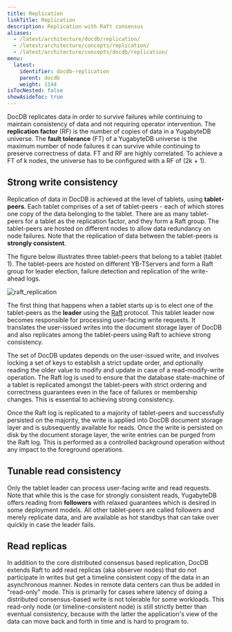 ```yaml
---
title: Replication
linkTitle: Replication
description: Replication with Raft consensus
aliases:
  - /latest/architecture/docdb/replication/
  - /latest/architecture/concepts/replication/
  - /latest/architecture/concepts/docdb/replication/
menu:
  latest:
    identifier: docdb-replication
    parent: docdb
    weight: 1144
isTocNested: false
showAsideToc: true
---
```


DocDB replicates data in order to survive failures while continuing to maintain consistency of
data and not requiring operator intervention. The **replication factor** (RF) is the number of copies
of data in a YugabyteDB universe. The **fault tolerance** (FT) of a YugabyteDB universe is the maximum
number of node failures it can survive while continuing to preserve correctness of data. FT and RF
are highly correlated. To achieve a FT of k nodes, the universe has to be configured with a RF of
(2k + 1).

## Strong write consistency

Replication of data in DocDB is achieved at the level of tablets, using **tablet-peers**. Each
tablet comprises of a set of tablet-peers - each of which stores one copy of the data belonging to
the tablet. There are as many tablet-peers for a tablet as the replication factor, and they form a
Raft group. The tablet-peers are hosted on different nodes to allow data redundancy on node
failures. Note that the replication of data between the tablet-peers is **strongly consistent**.

The figure below illustrates three tablet-peers that belong to a tablet (tablet 1). The tablet-peers
are hosted on different YB-TServers and form a Raft group for leader election, failure detection and
replication of the write-ahead logs.

![raft_replication](/images/architecture/raft_replication.png)

The first thing that happens when a tablet starts up is to elect one of the tablet-peers as the
**leader** using the [Raft](https://raft.github.io/) protocol. This tablet leader now becomes
responsible for processing user-facing write requests. It translates the user-issued writes into
the document storage layer of DocDB and also replicates among the tablet-peers using Raft to achieve strong consistency.

The set of DocDB updates depends on the user-issued write, and involves locking a set of keys to
establish a strict update order, and optionally reading the older value to modify and update in case
of a read-modify-write operation. The Raft log is used to ensure that the database state-machine of
a tablet is replicated amongst the tablet-peers with strict ordering and correctness guarantees even
in the face of failures or membership changes. This is essential to achieving strong consistency.

Once the Raft log is replicated to a majority of tablet-peers and successfully persisted on the
majority, the write is applied into DocDB document storage layer and is subsequently available for reads.  Once the write is persisted on disk by the document storage layer, the write entries can be purged from the Raft log. This is performed as a controlled background operation without any impact to the foreground operations.

## Tunable read consistency

Only the tablet leader can process user-facing write and read requests. Note that while this is the
case for strongly consistent reads, YugabyteDB offers reading from **followers** with relaxed
guarantees which is desired in some deployment models. All other tablet-peers are called followers
and merely replicate data, and are available as hot standbys that can take over quickly in case the
leader fails.

## Read replicas

In addition to the core distributed consensus based replication, DocDB extends Raft to add
read replicas (aka observer nodes) that do not participate in writes but get a timeline consistent
copy of the data in an asynchronous manner. Nodes in remote data centers can thus be added in "read-only"
mode. This is primarily for cases where latency of doing a distributed consensus-based write is not
tolerable for some workloads. This read-only node (or timeline-consistent node) is still strictly better than eventual consistency, because with the latter the application's view of the data can move back and
forth in time and is hard to program to.
